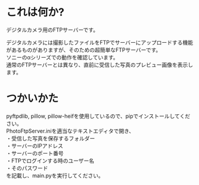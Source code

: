 # これは何か?

デジタルカメラ用のFTPサーバーです。

デジタルカメラには撮影したファイルをFTPでサーバーにアップロードする機能があるものがありますが、そのための超簡単なFTPサーバーです。  
ソニーのαシリーズでの動作を確認しています。  
通常のFTPサーバーとは異なり、直前に受信した写真のプレビュー画像を表示します。

# つかいかた

pyftpdlib, pillow, pillow-heifを使用しているので、pipでインストールしてください。  
PhotoFtpServer.iniを適当なテキストエディタで開き、  
・受信した写真を保存するフォルダー  
・サーバーのIPアドレス  
・サーバーのポート番号  
・FTPでログインする時のユーザー名  
・そのパスワード  
を記載し、main.pyを実行してください。



